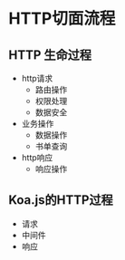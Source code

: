 # HTTP切面流程

## HTTP 生命过程

- http请求
  - 路由操作
  - 权限处理
  - 数据安全
- 业务操作
  - 数据操作
  - 书单查询
- http响应
  - 响应操作

## Koa.js的HTTP过程

- 请求
- 中间件
- 响应
